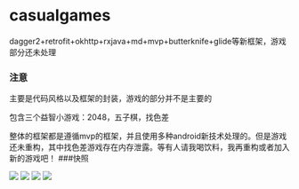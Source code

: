 # casualgames
dagger2+retrofit+okhttp+rxjava+md+mvp+butterknife+glide等新框架，游戏部分还未处理
### 注意

主要是代码风格以及框架的封装，游戏的部分并不是主要的

包含三个益智小游戏：2048，五子棋，找色差

整体的框架都是遵循mvp的框架，并且使用多种android新技术处理的。但是游戏还未重构，其中找色差游戏存在内存泄露。等有人请我喝饮料，我再重构或者加入新的游戏吧！
###快照

![](https://github.com/jionkang/casualgames/blob/feature/1.1.1/sceens1.png)
![](https://github.com/jionkang/casualgames/blob/feature/1.1.1/screens2.png)
![](https://github.com/jionkang/casualgames/blob/feature/1.1.1/screens3.png)
![](https://github.com/jionkang/casualgames/blob/feature/1.1.1/screens4.png)
